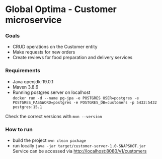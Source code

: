 # Global Optima - Customer microservice
### Goals
 - CRUD operations on the Customer entity
 - Make requests for new orders
 - Create reviews for food preparation and delivery services

### Requirements
 - Java openjdk-19.0.1
 - Maven 3.8.6
 - Running postgres server on localhost  
`docker run -d --name pg-jpa -e POSTGRES_USER=postgres -e POSTGRES_PASSWORD=postgres -e POSTGRES_DB=customers -p 5432:5432 postgres:15.1`

Check the correct versions with `mvn --version`

### How to run
 - build the project `mvn clean package`  
 - run locally `java -jar target/customer-server-1.0-SNAPSHOT.jar`  
 Service can be accessed via [http://localhost:8080/v1/customers](http://localhost:8080/v1/customers)

